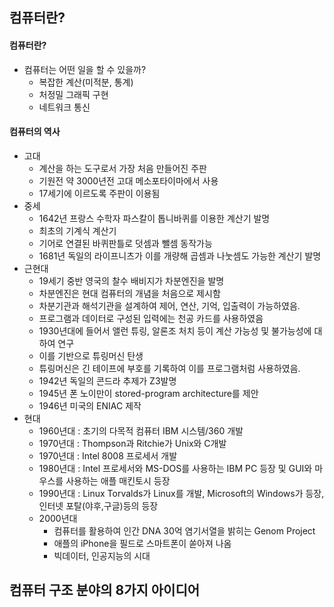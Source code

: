 ## 컴퓨터란?

#### 컴퓨터란?

- 컴퓨터는 어떤 일을 할 수 있을까?
  - 복잡한 계산(미적분, 통계)
  - 처정밀 그래픽 구현
  - 네트워크 통신

#### 컴퓨터의 역사

- 고대
  - 계산을 하는 도구로서 가장 처음 만들어진 주판
  - 기원전 약 3000년전 고대 메소포타이마에서 사용
  - 17세기에 이르도록 주판이 이용됨
- 중세
  - 1642년 프랑스 수학자 파스칼이 톱니바퀴를 이용한 계산기 발명
  - 최초의 기계식 계산기
  - 기어로 연결된 바퀴판틀로 덧셈과 뺄셈 동작가능
  - 1681년 독일의 라이프니츠가 이를 개량해 곱셈과 나눗셈도 가능한 계산기 발명
- 근현대
  - 19세기 중반 영국의 찰수 배비지가 차분엔진을 발명
  - 차분엔진은 현대 컴퓨터의 개념을 처음으로 제시함
  - 차분기관과 해석기관을 설계하여 제어, 연산, 기억, 입출력이 가능하였음.
  - 프로그램과 데이터로 구성된 입력에는 천공 카드를 사용하였음
  - 1930년대에 들어서 앨런 튜링, 알론조 처치 등이 계산 가능성 및 불가능성에 대하여 연구
  - 이를 기반으로 튜링머신 탄생
  - 튜링머신은 긴 테이프에 부호를 기록하여 이를 프로그램처럼 사용하였음.
  - 1942년 독일의 콘드라 추제가 Z3발명
  - 1945년 폰 노이만이 stored-program architecture를 제안
  - 1946년 미국의 ENIAC 제작
- 현대
  - 1960년대 : 초기의 다목적 컴퓨터 IBM 시스템/360 개발
  - 1970년대 : Thompson과 Ritchie가 Unix와 C개발
  - 1970년대 : Intel 8008 프로세서 개발
  - 1980년대 : Intel 프로세서와 MS-DOS를 사용하는 IBM PC 등장 및 GUI와 마우스를 사용하는 애플 매킨토시 등장
  - 1990년대 : Linux Torvalds가 Linux를 개발, Microsoft의 Windows가 등장, 인터넷 포탈(야후,구글)등의 등장
  - 2000년대 
    - 컴퓨터를 활용하여 인간 DNA 30억 염기서열을 밝히는 Genom Project
    - 애플의 iPhone을 필드로 스마트폰이 쏟아져 나옴
    - 빅데이터, 인공지능의 시대

## 컴퓨터 구조 분야의 8가지 아이디어


